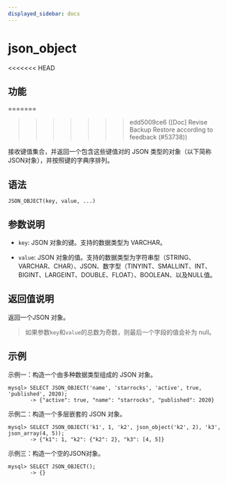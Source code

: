 ```yaml
---
displayed_sidebar: docs
---
```


# json_object

<<<<<<< HEAD
## 功能
=======

>>>>>>> edd5009ce6 ([Doc] Revise Backup Restore according to feedback (#53738))

接收键值集合，并返回一个包含这些键值对的 JSON 类型的对象（以下简称JSON对象），并按照键的字典序排列。

## 语法

```Plain Text
JSON_OBJECT(key, value, ...)
```

## 参数说明

- `key`: JSON 对象的键。支持的数据类型为 VARCHAR。

- `value`: JSON 对象的值。支持的数据类型为字符串型（STRING、VARCHAR、CHAR）、JSON、数字型（TINYINT、SMALLINT、INT、BIGINT、LARGEINT、DOUBLE、FLOAT）、BOOLEAN、以及NULL值。

## 返回值说明

返回一个JSON 对象。

> 如果参数`key`和`value`的总数为奇数，则最后一个字段的值会补为 null。

## 示例

示例一：构造一个由多种数据类型组成的 JSON 对象。

```Plain Text
mysql> SELECT JSON_OBJECT('name', 'starrocks', 'active', true, 'published', 2020);
       -> {"active": true, "name": "starrocks", "published": 2020}            
```

示例二：构造一个多层嵌套的 JSON 对象。

```Plain Text
mysql> SELECT JSON_OBJECT('k1', 1, 'k2', json_object('k2', 2), 'k3', json_array(4, 5));
       -> {"k1": 1, "k2": {"k2": 2}, "k3": [4, 5]} 
```

示例三：构造一个空的JSON对象。

```Plain Text
mysql> SELECT JSON_OBJECT();
       -> {}
```
